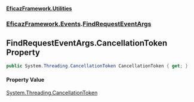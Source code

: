 #### [EficazFramework.Utilities](EficazFrameworkUtilities.md 'EficazFramework Utilities')
### [EficazFramework.Events](EficazFrameworkUtilities.md#EficazFramework.Events 'EficazFramework.Events').[FindRequestEventArgs](EficazFramework.Events/FindRequestEventArgs.md 'EficazFramework.Events.FindRequestEventArgs')

## FindRequestEventArgs.CancellationToken Property

```csharp
public System.Threading.CancellationToken CancellationToken { get; }
```

#### Property Value
[System.Threading.CancellationToken](https://docs.microsoft.com/en-us/dotnet/api/System.Threading.CancellationToken 'System.Threading.CancellationToken')